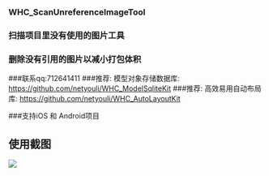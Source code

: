 ### WHC_ScanUnreferenceImageTool 
### 扫描项目里没有使用的图片工具
### 删除没有引用的图片以减小打包体积

###联系qq:712641411
###推荐: 模型对象存储数据库: https://github.com/netyouli/WHC_ModelSqliteKit
###推荐: 高效易用自动布局库: https://github.com/netyouli/WHC_AutoLayoutKit

###支持iOS 和 Android项目

## 使用截图

 ![](https://github.com/netyouli/WHC_ScanUnreferenceImageTool/blob/master/WHC_ScanUnreferenceImageTool/Tool.gif)
 
